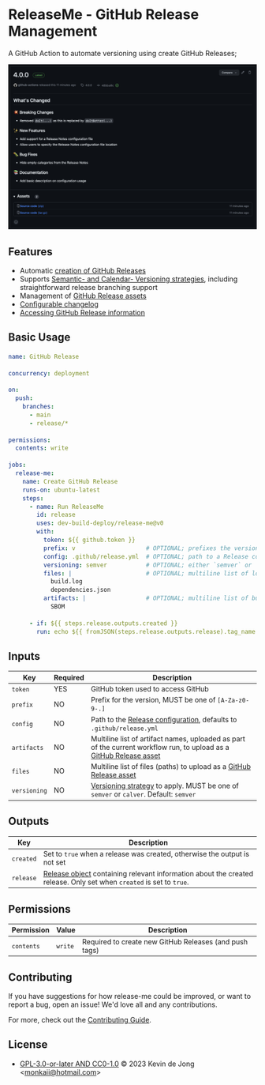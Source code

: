 <!--
SPDX-FileCopyrightText: 2023 Kevin de Jong <monkaii@hotmail.com>

SPDX-License-Identifier: GPL-3.0-or-later
-->

# ReleaseMe - GitHub Release Management

A GitHub Action to automate versioning using create GitHub Releases;

![Example](./docs/example.png)

## Features

- Automatic [creation of GitHub Releases](#basic-usage)
- Supports [Semantic- and Calendar- Versioning strategies](./docs/versioning-strategies.md), including straightforward release branching support
- Management of [GitHub Release assets](./docs/asset-management.md)
- [Configurable changelog](./docs/configuration.md)
- [Accessing GitHub Release information](./docs/get-release.md)

## Basic Usage

```yaml
name: GitHub Release

concurrency: deployment

on:
  push:
    branches:
      - main
      - release/*

permissions:
  contents: write

jobs:
  release-me:
    name: Create GitHub Release
    runs-on: ubuntu-latest
    steps:
      - name: Run ReleaseMe
        id: release
        uses: dev-build-deploy/release-me@v0
        with:
          token: ${{ github.token }}
          prefix: v                    # OPTIONAL; prefixes the version with v (e.g. v1.0.0)
          config: .github/release.yml  # OPTIONAL; path to a Release configuration
          versioning: semver           # OPTIONAL; either `semver` or `calver`
          files: |                     # OPTIONAL; multiline list of local files names to upload as GitHub Release assets
            build.log
            dependencies.json
          artifacts: |                 # OPTIONAL; multiline list of build artifacts to upload as GitHub Release assets
            SBOM

      - if: ${{ steps.release.outputs.created }}
        run: echo ${{ fromJSON(steps.release.outputs.release).tag_name }}
```

## Inputs

| Key | Required | Description |
| --- | --- | --- |
| `token` | YES | GitHub token used to access GitHub |
| `prefix` | NO | Prefix for the version, MUST be one of `[A-Za-z0-9-.]` |
| `config`  | NO | Path to the [Release configuration](./docs/configuration.md), defaults to `.github/release.yml` | 
| `artifacts` | NO | Multiline list of artifact names, uploaded as part of the current workflow run, to upload as a [GitHub Release asset](./docs/asset-management.md) |
| `files` | NO | Multiline list of files (paths) to upload as a [GitHub Release asset](./docs/asset-management.md) |
| `versioning` | NO | [Versioning strategy](#versioning-strategies) to apply. MUST be one of `semver` or `calver`. Default: `semver`

## Outputs

| Key | Description |
| --- | --- |
| `created` | Set to `true` when a release was created, otherwise the output is not set |
| `release` | [Release object](./src/release.ts) containing relevant information about the created release. Only set when `created` is set to `true`.|

## Permissions

| Permission | Value | Description |
| --- | --- | --- |
| `contents` | `write` | Required to create new GitHub Releases (and push tags) |

## Contributing

If you have suggestions for how release-me could be improved, or want to report a bug, open an issue! We'd love all and any contributions.

For more, check out the [Contributing Guide](CONTRIBUTING.md).

## License

- [GPL-3.0-or-later AND CC0-1.0](LICENSE) © 2023 Kevin de Jong \<monkaii@hotmail.com\>

[SemVer]: https://semver.org
[Conventional Commits]: https://www.conventionalcommits.org/en/v1.0.0/

